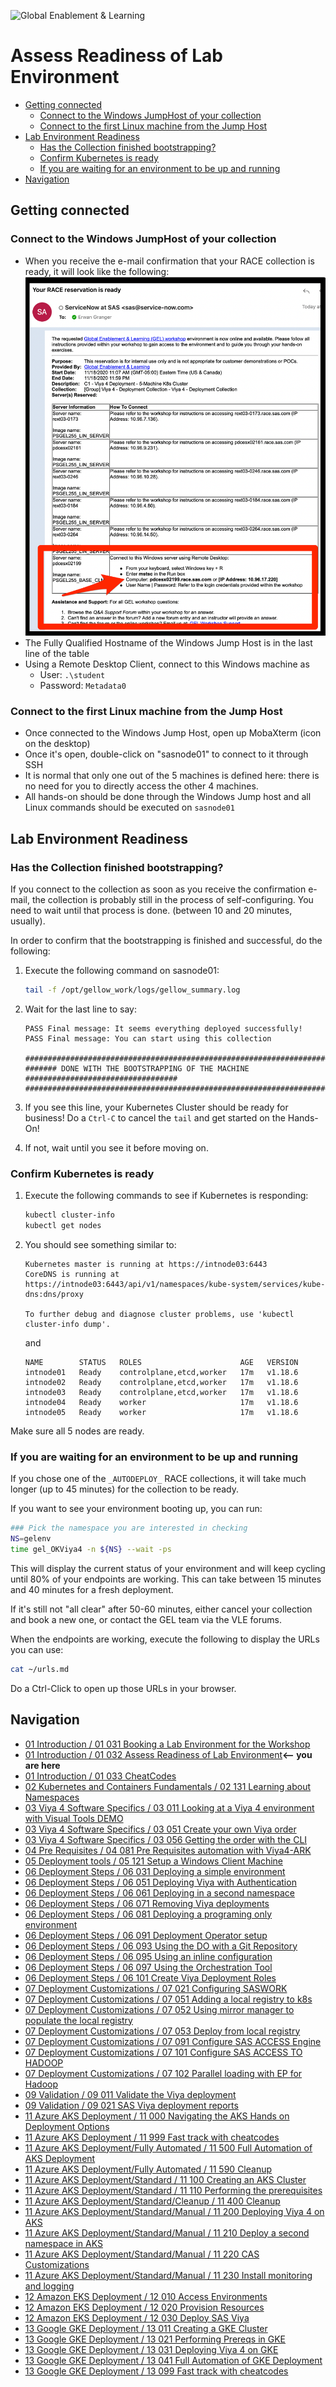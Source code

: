![Global Enablement & Learning](https://gelgitlab.race.sas.com/GEL/utilities/writing-content-in-markdown/-/raw/master/img/gel_banner_logo_tech-partners.jpg)

# Assess Readiness of Lab Environment

* [Getting connected](#getting-connected)
  * [Connect to the Windows JumpHost of your collection](#connect-to-the-windows-jumphost-of-your-collection)
  * [Connect to the first Linux machine from the Jump Host](#connect-to-the-first-linux-machine-from-the-jump-host)
* [Lab Environment Readiness](#lab-environment-readiness)
  * [Has the Collection finished bootstrapping?](#has-the-collection-finished-bootstrapping)
  * [Confirm Kubernetes is ready](#confirm-kubernetes-is-ready)
  * [If you are waiting for an environment to be up and running](#if-you-are-waiting-for-an-environment-to-be-up-and-running)
* [Navigation](#navigation)

## Getting connected

### Connect to the Windows JumpHost of your collection

* When you receive the e-mail confirmation that your RACE collection is ready, it will look like the following:
![e-mail screenshot](img/e-mail.png)
* The Fully Qualified Hostname of the Windows Jump Host is in the last line of the table
* Using a Remote Desktop Client, connect to this Windows machine as
  * User:  `.\student`
  * Password: `Metadata0`

### Connect to the first Linux machine from the Jump Host

* Once connected to the Windows Jump Host, open up MobaXterm (icon on the desktop)
* Once it's open, double-click on "sasnode01" to connect to it through SSH
* It is normal that only one out of the 5 machines is defined here: there is no need for you to directly access the other 4 machines.
* All hands-on should be done through the Windows Jump host and all Linux commands should be executed on `sasnode01`

## Lab Environment Readiness

### Has the Collection finished bootstrapping?

If you connect to the collection as soon as you receive the confirmation e-mail, the collection is probably still in the process of self-configuring.
You need to wait until that process is done. (between 10 and 20 minutes, usually).

In order to confirm that the bootstrapping is finished and successful, do the following:

1. Execute the following command on sasnode01:

    ```sh
    tail -f /opt/gellow_work/logs/gellow_summary.log
    ```

1. Wait for the last line to say:

    ```log
    PASS Final message: It seems everything deployed successfully!
    PASS Final message: You can start using this collection

    #####################################################################################
    ####### DONE WITH THE BOOTSTRAPPING OF THE MACHINE ##################################
    #####################################################################################
    ```

1. If you see this line, your Kubernetes Cluster should be ready for business! Do a `Ctrl-C` to cancel the `tail` and get started on the Hands-On!

1. If not, wait until you see it before moving on.

### Confirm Kubernetes is ready

1. Execute the following commands to see if Kubernetes is responding:

    ```sh
    kubectl cluster-info
    kubectl get nodes

    ```

1. You should see something similar to:

    ```log
    Kubernetes master is running at https://intnode03:6443
    CoreDNS is running at https://intnode03:6443/api/v1/namespaces/kube-system/services/kube-dns:dns/proxy

    To further debug and diagnose cluster problems, use 'kubectl cluster-info dump'.
    ```

    and

    ```log
    NAME        STATUS   ROLES                      AGE   VERSION
    intnode01   Ready    controlplane,etcd,worker   17m   v1.18.6
    intnode02   Ready    controlplane,etcd,worker   17m   v1.18.6
    intnode03   Ready    controlplane,etcd,worker   17m   v1.18.6
    intnode04   Ready    worker                     17m   v1.18.6
    intnode05   Ready    worker                     17m   v1.18.6
    ```

Make sure all 5 nodes are ready.

### If you are waiting for an environment to be up and running

If you chose one of the `_AUTODEPLOY_` RACE collections, it will take much longer (up to 45 minutes) for the collection to be ready.

If you want to see your environment booting up, you can run:

```sh
### Pick the namespace you are interested in checking
NS=gelenv
time gel_OKViya4 -n ${NS} --wait -ps
```

This will display the current status of your environment and will keep cycling until 80% of your endpoints are working.
This can take between 15 minutes and 40 minutes for a fresh deployment.

If it's still not "all clear" after 50-60 minutes, either cancel your collection and book a new one, or contact the GEL team via the VLE forums.

When the endpoints are working, execute the following to display the URLs you can use:

```sh
cat ~/urls.md
```

Do a Ctrl-Click to open up those URLs in your browser.

## Navigation

<!-- startnav -->
* [01 Introduction / 01 031 Booking a Lab Environment for the Workshop](/01_Introduction/01_031_Booking_a_Lab_Environment_for_the_Workshop.md)
* [01 Introduction / 01 032 Assess Readiness of Lab Environment](/01_Introduction/01_032_Assess_Readiness_of_Lab_Environment.md)**<-- you are here**
* [01 Introduction / 01 033 CheatCodes](/01_Introduction/01_033_CheatCodes.md)
* [02 Kubernetes and Containers Fundamentals / 02 131 Learning about Namespaces](/02_Kubernetes_and_Containers_Fundamentals/02_131_Learning_about_Namespaces.md)
* [03 Viya 4 Software Specifics / 03 011 Looking at a Viya 4 environment with Visual Tools DEMO](/03_Viya_4_Software_Specifics/03_011_Looking_at_a_Viya_4_environment_with_Visual_Tools_DEMO.md)
* [03 Viya 4 Software Specifics / 03 051 Create your own Viya order](/03_Viya_4_Software_Specifics/03_051_Create_your_own_Viya_order.md)
* [03 Viya 4 Software Specifics / 03 056 Getting the order with the CLI](/03_Viya_4_Software_Specifics/03_056_Getting_the_order_with_the_CLI.md)
* [04 Pre Requisites / 04 081 Pre Requisites automation with Viya4-ARK](/04_Pre-Requisites/04_081_Pre-Requisites_automation_with_Viya4-ARK.md)
* [05 Deployment tools / 05 121 Setup a Windows Client Machine](/05_Deployment_tools/05_121_Setup_a_Windows_Client_Machine.md)
* [06 Deployment Steps / 06 031 Deploying a simple environment](/06_Deployment_Steps/06_031_Deploying_a_simple_environment.md)
* [06 Deployment Steps / 06 051 Deploying Viya with Authentication](/06_Deployment_Steps/06_051_Deploying_Viya_with_Authentication.md)
* [06 Deployment Steps / 06 061 Deploying in a second namespace](/06_Deployment_Steps/06_061_Deploying_in_a_second_namespace.md)
* [06 Deployment Steps / 06 071 Removing Viya deployments](/06_Deployment_Steps/06_071_Removing_Viya_deployments.md)
* [06 Deployment Steps / 06 081 Deploying a programing only environment](/06_Deployment_Steps/06_081_Deploying_a_programing-only_environment.md)
* [06 Deployment Steps / 06 091 Deployment Operator setup](/06_Deployment_Steps/06_091_Deployment_Operator_setup.md)
* [06 Deployment Steps / 06 093 Using the DO with a Git Repository](/06_Deployment_Steps/06_093_Using_the_DO_with_a_Git_Repository.md)
* [06 Deployment Steps / 06 095 Using an inline configuration](/06_Deployment_Steps/06_095_Using_an_inline_configuration.md)
* [06 Deployment Steps / 06 097 Using the Orchestration Tool](/06_Deployment_Steps/06_097_Using_the_Orchestration_Tool.md)
* [06 Deployment Steps / 06 101 Create Viya Deployment Roles](/06_Deployment_Steps/06_101_Create_Viya_Deployment_Roles.md)
* [07 Deployment Customizations / 07 021 Configuring SASWORK](/07_Deployment_Customizations/07_021_Configuring_SASWORK.md)
* [07 Deployment Customizations / 07 051 Adding a local registry to k8s](/07_Deployment_Customizations/07_051_Adding_a_local_registry_to_k8s.md)
* [07 Deployment Customizations / 07 052 Using mirror manager to populate the local registry](/07_Deployment_Customizations/07_052_Using_mirror_manager_to_populate_the_local_registry.md)
* [07 Deployment Customizations / 07 053 Deploy from local registry](/07_Deployment_Customizations/07_053_Deploy_from_local_registry.md)
* [07 Deployment Customizations / 07 091 Configure SAS ACCESS Engine](/07_Deployment_Customizations/07_091_Configure_SAS_ACCESS_Engine.md)
* [07 Deployment Customizations / 07 101 Configure SAS ACCESS TO HADOOP](/07_Deployment_Customizations/07_101_Configure_SAS_ACCESS_TO_HADOOP.md)
* [07 Deployment Customizations / 07 102 Parallel loading with EP for Hadoop](/07_Deployment_Customizations/07_102_Parallel_loading_with_EP_for_Hadoop.md)
* [09 Validation / 09 011 Validate the Viya deployment](/09_Validation/09_011_Validate_the_Viya_deployment.md)
* [09 Validation / 09 021 SAS Viya deployment reports](/09_Validation/09_021_SAS_Viya_deployment_reports.md)
* [11 Azure AKS Deployment / 11 000 Navigating the AKS Hands on Deployment Options](/11_Azure_AKS_Deployment/11_000_Navigating_the_AKS_Hands-on_Deployment_Options.md)
* [11 Azure AKS Deployment / 11 999 Fast track with cheatcodes](/11_Azure_AKS_Deployment/11_999_Fast_track_with_cheatcodes.md)
* [11 Azure AKS Deployment/Fully Automated / 11 500 Full Automation of AKS Deployment](/11_Azure_AKS_Deployment/Fully_Automated/11_500_Full_Automation_of_AKS_Deployment.md)
* [11 Azure AKS Deployment/Fully Automated / 11 590 Cleanup](/11_Azure_AKS_Deployment/Fully_Automated/11_590_Cleanup.md)
* [11 Azure AKS Deployment/Standard / 11 100 Creating an AKS Cluster](/11_Azure_AKS_Deployment/Standard/11_100_Creating_an_AKS_Cluster.md)
* [11 Azure AKS Deployment/Standard / 11 110 Performing the prerequisites](/11_Azure_AKS_Deployment/Standard/11_110_Performing_the_prerequisites.md)
* [11 Azure AKS Deployment/Standard/Cleanup / 11 400 Cleanup](/11_Azure_AKS_Deployment/Standard/Cleanup/11_400_Cleanup.md)
* [11 Azure AKS Deployment/Standard/Manual / 11 200 Deploying Viya 4 on AKS](/11_Azure_AKS_Deployment/Standard/Manual/11_200_Deploying_Viya_4_on_AKS.md)
* [11 Azure AKS Deployment/Standard/Manual / 11 210 Deploy a second namespace in AKS](/11_Azure_AKS_Deployment/Standard/Manual/11_210_Deploy_a_second_namespace_in_AKS.md)
* [11 Azure AKS Deployment/Standard/Manual / 11 220 CAS Customizations](/11_Azure_AKS_Deployment/Standard/Manual/11_220_CAS_Customizations.md)
* [11 Azure AKS Deployment/Standard/Manual / 11 230 Install monitoring and logging](/11_Azure_AKS_Deployment/Standard/Manual/11_230_Install_monitoring_and_logging.md)
* [12 Amazon EKS Deployment / 12 010 Access Environments](/12_Amazon_EKS_Deployment/12_010_Access_Environments.md)
* [12 Amazon EKS Deployment / 12 020 Provision Resources](/12_Amazon_EKS_Deployment/12_020_Provision_Resources.md)
* [12 Amazon EKS Deployment / 12 030 Deploy SAS Viya](/12_Amazon_EKS_Deployment/12_030_Deploy_SAS_Viya.md)
* [13 Google GKE Deployment / 13 011 Creating a GKE Cluster](/13_Google_GKE_Deployment/13_011_Creating_a_GKE_Cluster.md)
* [13 Google GKE Deployment / 13 021 Performing Prereqs in GKE](/13_Google_GKE_Deployment/13_021_Performing_Prereqs_in_GKE.md)
* [13 Google GKE Deployment / 13 031 Deploying Viya 4 on GKE](/13_Google_GKE_Deployment/13_031_Deploying_Viya_4_on_GKE.md)
* [13 Google GKE Deployment / 13 041 Full Automation of GKE Deployment](/13_Google_GKE_Deployment/13_041_Full_Automation_of_GKE_Deployment.md)
* [13 Google GKE Deployment / 13 099 Fast track with cheatcodes](/13_Google_GKE_Deployment/13_099_Fast_track_with_cheatcodes.md)
<!-- endnav -->
